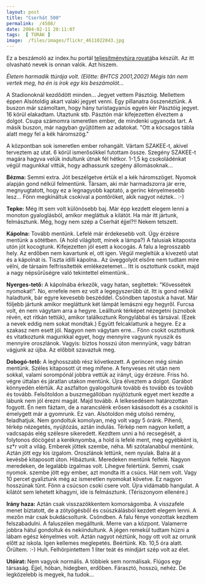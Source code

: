 ```yaml
---
layout: post
title: "Cserhát 500"
permalink:  /4508/ 
date: 2004-02-11 20:11:07
tags:  [ TÚRÁK ] 
image:  /files/images/flickr_4611022843.jpg 
---
```

Ez a beszámoló az index.hu portál <a href="http://forum.index.hu/Article/showArticle?t=9001551">teljesítménytúra rovatá</a>ba készült. Az itt olvasható nevek is onnan valók. Azt hiszem.

 *Életem harmadik ttúrája volt. (Előtte: BHTCS 2001,2002) Mégis tán nem vertek meg, ha én is írok egy kis beszámolót...* 



<!--break-->

A Stadionoknál kezdődött minden... Jegyet vettem Pásztóig. Mellettem éppen Alsótoldig akart valaki jegyet venni. Egy pillanatra összenéztünk. A buszon már számoltam, hogy hány turistagyanús egyén kér Pásztóig jegyet. 16 körül elakadtam. Utaztunk stb. Pásztón már kifejezetten élveztem a dolgot. Csupa számomra ismeretlen ember, de mindenki ugyanoda tart. A másik buszon, már nagyban gyûjtöttem az adatokat. "Ott a kócsagos tábla alatt megy fel a kék háromszög."

A központban sok ismeretlen ember rohangált. Vártam SZAKEE-t, akivel terveztem az utat. 6 körül ismerősökkel futottam össze. Szegény SZAKEE-t magára hagyva velük indultunk útnak fél hétkor. 1-1,5 kg csokoládénkat végül magunkkal vittük, hogy adhassunk szegény állomásoknak...

<b>Bézma:</b> Semmi extra. Jót beszélgetve értük el a kék háromszöget. Nyomok alapján gond nélkül felmentünk. Társam, aki már harmadszorra jár erre, megnyugtatott, hogy ez a legnagyobb kaptató, a gerinc kényelmesebb lesz... Fönn megkínáltuk csokival a pontőröket, akik nagyot néztek.. :-)

<b>Tepke:</b> Még itt sem volt különösebb baj. Már épp kezdett elegem lenni a monoton gyaloglásból, amikor megláttuk a kilátót. Ha már itt jártunk, felmásztunk. Még, hogy nem szép a Cserhát éjjel?!! Nekem tetszett.

<b>Kápolna:</b> Tovább mentünk. Lefelé már érdekesebb volt. Úgy érzésre mentünk a sötétben. (A hold világított, minek a lámpa?) A falusiak kitaposta utón jót kocogtunk. Kifejezetten jól esett a kocogás. A falu a legrosszabb hely. Az erdőben nem kavartunk el, ott igen. Végül megleltük a kivezető utat és a kápolnát is. Tiszta idilli kápolna.. Az üveggolyót elsőre nem tudtam mire vélni, de társaim felfrissítették emlékezetemet... Itt is osztottunk csokit, majd a nagy népsûrûségre való tekintettel elmentünk..

<b>Nyerges-tető:</b> A kápolnába érkezők, vagy hatan, segítettek: "Kövessétek nyomokat!". No, errefele nem ez volt a legegyszerûbb út. Itt is gond nélkül haladtunk, bár egyre kevesebb beszéddel. Csöndben tapostuk a havat. Már följebb jártunk amikor megláttunk két lámpát lemászni egy hegyről. Furcsa volt, én nem vágytam arra a hegyre. Leálltunk térképet nézegetni (sznobok révén, ezt ritkán tettük), amikor találkoztunk Rongylábbal és társával. (Ezek a nevek eddig nem sokat mondtak.) Együtt felcaklattunk a hegyre. Ez a szakasz nem esett jól. Nagyon nem vágytam erre... Fönn csokit osztottunk és vitatkoztunk magunkkal egyet, hogy mennyire vagyunk nyuszik és mennyire oroszlánok. Vagyis: biztos hosszú úton mennyünk, vagy bátran vágjunk az újba. Az előbbit szavaztuk meg.

<b>Dobogó-tető:</b> A leghosszabb rész következett. A gerincen még simán mentünk. Széles kitaposott út meg mifene. A fenyveses rét után nem sokkal, valami sorompónál jobbra vettük az irányt, úgy érzésre. Friss hó. végre úttalan és járatlan utakon mentünk. Újra élveztem a dolgot. Garábot könnyedén elértük. Az aszfalton gyalogoltunk tovább és tovább és tovább és tovább. Felsőtoldon a buszmegállóban nyújtóztunk egyet mert kezdte a lábunk nem jól érezni magát. Majd tovább. A lelkesedésem határozottan fogyott. Én nem fáztam, de a narancslénk erősen kásásodott és a csokitól is émelygett már a gyomrunk. Ez van. Alsótoldon még utolsó remény, feladhatjuk. Nem gondoltuk komolyan, még volt vagy 5 óránk. Pihenő, térkép nézegetés, nyújtózás, aztán indulás. Térkép nem nagyon kellett, a vadcsapás elég szélesre sikeredett. Kezdtem unni a hó recsegését, a folytonos döcögést a keréknyomba, a hold is lefelé ment, meg egyébként is, sz*r volt a világ. Emberek jöttek szembe, néha. Mi szótalanabbul mentünk. Aztán jött egy kis izgalom. Oroszlánok lettünk, nem nyulak. Balra át a kevésbé kitaposott úton. Hibáztunk. Meredeken mentünk felfelé. Nagyon meredeken, de legalább izgalmas volt. Lihegve felértünk. Semmi, csak nyomok. szembe jött egy ember, azt mondta itt a csúcs. Hát nem volt. Vagy 10 percet gyaliztunk még az ismeretlen nyomokat követve. Ez nagyon hosszúnak tûnt. Fönn a csúcson csoki csere volt. Újra vidámabb hangulat. A kilátót sem lehetett kihagyni, ide is felmásztunk. (Tériszonyom ellenére.)

<b>Irány haza:</b> Aztán csak visszazökkentem komorságomba. A visszafele menet bíztatott, de a zötyögésből és csúszkálásból kezdett elegem lenni. A mezőn már csak bukdácsoltunk. Csöndben. A falu fénye vonzottak kezdtem felszabadulni. A faluszélen megálltunk. Merre van a központ. Valamerre jobbra hátul gondoltuk és nekiindultunk. A jégen remekül tudtam húzni a lábam egész kényelmes volt. Aztán nagyot néztünk, hogy ott volt az orrunk előtt az iskola. Igen kellemes meglepetés. Beértünk. Kb. 10,5 óra alatt. Örültem. :-) Huh. Felhörpintettem 1 liter teát és mindjárt szép volt az élet.

<b>Utóirat:&nbsp;</b>Nem vagyok normális. A többiek sem normálisak. Flúgos egy társaság. Éjjel, hóban, hidegben, erdőben. Fárasztó, hosszú, nehéz. De legközelebb is megyek, ha tudok...

